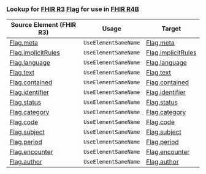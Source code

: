 ### Lookup for [FHIR R3](https://hl7.org/fhir/STU3/) [Flag](https://hl7.org/fhir/STU3/Flag.html) for use in [FHIR R4B](https://hl7.org/fhir/R4B/)

| Source Element (FHIR R3) | Usage | Target |
| -------------- | ----- | ------ |
| [Flag.meta](https://hl7.org/fhir/STU3/Flag.html#resource) | `UseElementSameName` | [Flag.meta](https://hl7.org/fhir/R4B/Flag.html#resource) |
| [Flag.implicitRules](https://hl7.org/fhir/STU3/Flag.html#resource) | `UseElementSameName` | [Flag.implicitRules](https://hl7.org/fhir/R4B/Flag.html#resource) |
| [Flag.language](https://hl7.org/fhir/STU3/Flag.html#resource) | `UseElementSameName` | [Flag.language](https://hl7.org/fhir/R4B/Flag.html#resource) |
| [Flag.text](https://hl7.org/fhir/STU3/Flag.html#resource) | `UseElementSameName` | [Flag.text](https://hl7.org/fhir/R4B/Flag.html#resource) |
| [Flag.contained](https://hl7.org/fhir/STU3/Flag.html#resource) | `UseElementSameName` | [Flag.contained](https://hl7.org/fhir/R4B/Flag.html#resource) |
| [Flag.identifier](https://hl7.org/fhir/STU3/Flag.html#resource) | `UseElementSameName` | [Flag.identifier](https://hl7.org/fhir/R4B/Flag.html#resource) |
| [Flag.status](https://hl7.org/fhir/STU3/Flag.html#resource) | `UseElementSameName` | [Flag.status](https://hl7.org/fhir/R4B/Flag.html#resource) |
| [Flag.category](https://hl7.org/fhir/STU3/Flag.html#resource) | `UseElementSameName` | [Flag.category](https://hl7.org/fhir/R4B/Flag.html#resource) |
| [Flag.code](https://hl7.org/fhir/STU3/Flag.html#resource) | `UseElementSameName` | [Flag.code](https://hl7.org/fhir/R4B/Flag.html#resource) |
| [Flag.subject](https://hl7.org/fhir/STU3/Flag.html#resource) | `UseElementSameName` | [Flag.subject](https://hl7.org/fhir/R4B/Flag.html#resource) |
| [Flag.period](https://hl7.org/fhir/STU3/Flag.html#resource) | `UseElementSameName` | [Flag.period](https://hl7.org/fhir/R4B/Flag.html#resource) |
| [Flag.encounter](https://hl7.org/fhir/STU3/Flag.html#resource) | `UseElementSameName` | [Flag.encounter](https://hl7.org/fhir/R4B/Flag.html#resource) |
| [Flag.author](https://hl7.org/fhir/STU3/Flag.html#resource) | `UseElementSameName` | [Flag.author](https://hl7.org/fhir/R4B/Flag.html#resource) |
